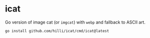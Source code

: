 # icat

Go version of image cat (or `imgcat`) with `webp` and fallback to ASCII art.

```
go install github.com/hilli/icat/cmd/icat@latest
```